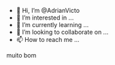 - 👋 Hi, I’m @AdrianVicto
- 👀 I’m interested in ...
- 🌱 I’m currently learning ...
- 💞️ I’m looking to collaborate on ...
- 📫 How to reach me ...

<!---
AdrianVicto/AdrianVicto is a ✨ special ✨ repository because its `README.md` (this file) appears on your GitHub profile.
You can click the Preview link to take a look at your changes.
--->muito bom

